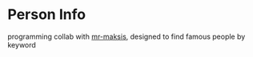 # Person Info

programming collab with <a href="https://github.com/MrMaksis">mr-maksis</a>, designed to find famous people by keyword
